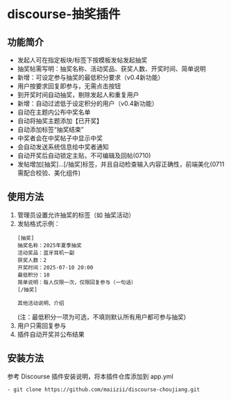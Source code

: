 # discourse-抽奖插件

## 功能简介
- 发起人可在指定板块/标签下按模板发帖发起抽奖
- 抽奖帖需写明：抽奖名称、活动奖品、获奖人数、开奖时间、简单说明
- 新增：可设定参与抽奖的最低积分要求（v0.4新功能）
- 用户按要求回复即参与，无需点击按钮
- 到开奖时间自动抽奖，剔除发起人和重复用户
- 新增：自动过滤低于设定积分的用户（v0.4新功能）
- 自动在主题内公布中奖名单
- 自动将抽奖主题添加【已开奖】
- 自动添加标签“抽奖结束”
- 中奖者会在中奖帖子中显示中奖
- 会自动发送系统信息给中奖者通知
- 自动开奖后自动锁定主贴，不可编辑及回帖(0710)
- 发帖增加[抽奖]...[/抽奖]标签，并且自动检查输入内容正确性，前端美化(0711 需配合校验、美化组件)

## 使用方法
1. 管理员设置允许抽奖的标签（如 抽奖活动）
2. 发帖格式示例：
   ```
   [抽奖]
   抽奖名称：2025年夏季抽奖
   活动奖品：蓝牙耳机一副
   获奖人数：2
   开奖时间：2025-07-10 20:00
   最低积分：10
   简单说明：每人仅限一次，仅限回复参与（一句话）
   [/抽奖]

   其他活动说明、介绍
   
   ```
   (注：最低积分一项为可选，不填则默认所有用户都可参与抽奖)
3. 用户只需回复参与
4. 插件自动开奖并公布结果

## 安装方法
参考 Discourse 插件安装说明，将本插件仓库添加到 app.yml
```
- git clone https://github.com/maiizii/discourse-choujiang.git
```

